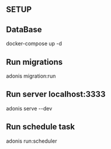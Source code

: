 ## SETUP

## DataBase
docker-compose up -d

## Run migrations
adonis migration:run

## Run server localhost:3333
adonis serve --dev

## Run schedule task
adonis run:scheduler


